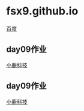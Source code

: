 # fsx9.github.io
[百度](https:www.baidu.com)
<br>
## day09作业
<a href="https://fsx9.github.io/day09/code/html/练习.html">小鹿科技</a>


## day09作业
<a href="https://fsx9.github.io/day09/code/html/练习前端部分.html">小鹿科技</a>

